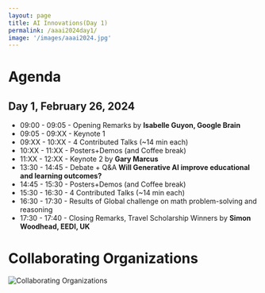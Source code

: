 ```yaml
---
layout: page
title: AI Innovations(Day 1)
permalink: /aaai2024day1/
image: '/images/aaai2024.jpg'
---
```



# Agenda

## Day 1, February 26, 2024

* 09:00 - 09:05 - Opening Remarks by **Isabelle Guyon, Google Brain**
* 09:05 - 09:XX - Keynote 1
* 09:XX - 10:XX - 4 Contributed Talks (~14 min each)
* 10:XX - 11:XX - Posters+Demos (and Coffee break)
* 11:XX - 12:XX - Keynote 2 by **Gary Marcus**
* 13:30 - 14:45 - Debate + Q&A **Will Generative AI improve educational and learning outcomes?**
* 14:45 - 15:30 - Posters+Demos (and Coffee break)
* 15:30 - 16:30 - 4 Contributed Talks (~14 min each)
* 16:30 - 17:30 - Results of Global challenge on math problem-solving and reasoning
* 17:30 - 17:40 - Closing Remarks, Travel Scholarship Winners	by **Simon Woodhead, EEDI, UK**


# Collaborating Organizations

![Collaborating Organizations]({{site.baseurl}}/images/aaai2024/collaborating-organizations.png) 






